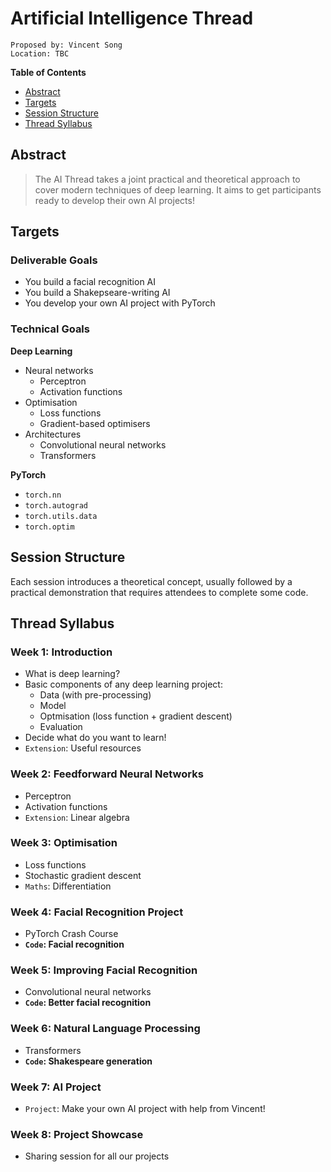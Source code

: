 # Artificial Intelligence Thread

```
Proposed by: Vincent Song
Location: TBC
```

**Table of Contents**
* [Abstract](#abstract)
* [Targets](#targets)
* [Session Structure](#session-structure)
* [Thread Syllabus](#thread-syllabus)

## Abstract

> The AI Thread takes a joint practical and theoretical approach to cover modern techniques of deep learning. It aims to get participants ready to develop their own AI projects!

## Targets

### Deliverable Goals

- You build a facial recognition AI
- You build a Shakepseare-writing AI
- You develop your own AI project with PyTorch

### Technical Goals

**Deep Learning**
- Neural networks
    - Perceptron
    - Activation functions
- Optimisation
    - Loss functions
    - Gradient-based optimisers
- Architectures
    - Convolutional neural networks
    - Transformers

**PyTorch**

- `torch.nn`
- `torch.autograd`
- `torch.utils.data`
- `torch.optim`

## Session Structure

Each session introduces a theoretical concept, usually followed by a practical demonstration that requires attendees to complete some code.

## Thread Syllabus

### Week 1: Introduction
- What is deep learning?
- Basic components of any deep learning project:
    - Data (with pre-processing)
    - Model
    - Optmisation (loss function + gradient descent)
    - Evaluation
- Decide what do you want to learn!
- `Extension`: Useful resources

### Week 2: Feedforward Neural Networks
- Perceptron
- Activation functions
- `Extension`: Linear algebra

### Week 3: Optimisation
- Loss functions
- Stochastic gradient descent
- `Maths`: Differentiation

### Week 4: Facial Recognition Project
- PyTorch Crash Course
- **`Code`: Facial recognition**

### Week 5: Improving Facial Recognition
- Convolutional neural networks
- **`Code`: Better facial recognition**

### Week 6: Natural Language Processing
- Transformers
- **`Code`: Shakespeare generation**

### Week 7: AI Project
- `Project`: Make your own AI project with help from Vincent!

### Week 8: Project Showcase
- Sharing session for all our projects
